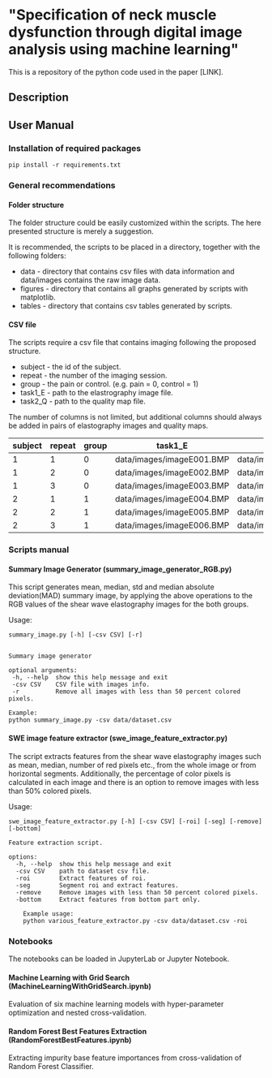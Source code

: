 # "Specification of neck muscle dysfunction through digital image analysis using machine learning"

This is a repository of the python code used in the paper [LINK].

## Description ##

## User Manual ##

### Installation of required packages ###
    pip install -r requirements.txt
    
### General recommendations ###

#### Folder structure ####
The folder structure could be easily customized within the scripts. The here presented structure is merely a suggestion.

It is recommended, the scripts to be placed in a directory, together with the following folders:
* data - directory that contains csv files with data information and data/images contains the raw image data.
* figures - directory that contains all graphs generated by scripts with matplotlib.
* tables - directory that contains csv tables generated by scripts.

#### CSV file ####

The scripts require a csv file that contains imaging following the proposed structure. 

* subject - the id of the subject.
* repeat - the number of the imaging session.
* group - the pain or control. (e.g. pain = 0, control = 1)
* task1_E - path to the elastrography image file.
* task2_Q - path to the quality map file.

The number of columns is not limited, but additional columns should always be added in pairs of elastography images and quality maps.

| subject | repeat | group | task1_E                   | task1_Q                   | task2_E                   | task2_Q                   |
|---------|--------|-------|---------------------------|---------------------------|---------------------------|---------------------------|
| 1       | 1      | 0     | data/images/imageE001.BMP | data/images/imageQ001.BMP | data/images/imageE007.BMP | data/images/imageQ007.BMP | 
| 1       | 2      | 0     | data/images/imageE002.BMP | data/images/imageQ002.BMP | data/images/imageE007.BMP | data/images/imageQ008.BMP | 
| 1       | 3      | 0     | data/images/imageE003.BMP | data/images/imageQ003.BMP | data/images/imageE009.BMP | data/images/imageQ009.BMP | 
| 2       | 1      | 1     | data/images/imageE004.BMP | data/images/imageQ004.BMP | data/images/imageE010.BMP | data/images/imageQ010.BMP | 
| 2       | 2      | 1     | data/images/imageE005.BMP | data/images/imageQ005.BMP | data/images/imageE011.BMP | data/images/imageQ011.BMP | 
| 2       | 3      | 1     | data/images/imageE006.BMP | data/images/imageQ006.BMP | data/images/imageE012.BMP | data/images/imageQ012.BMP | 

### Scripts manual ####

#### Summary Image Generator (summary_image_generator_RGB.py) ####

This script generates mean, median, std and median absolute deviation(MAD) summary image, by applying the above operations to the RGB values of the shear wave elastography images for the both groups. 

Usage:

    summary_image.py [-h] [-csv CSV] [-r]
    

    Summary image generator

    optional arguments:
     -h, --help  show this help message and exit
     -csv CSV    CSV file with images info.
     -r          Remove all images with less than 50 percent colored pixels.

    Example:
    python summary_image.py -csv data/dataset.csv

#### SWE image feature extractor (swe_image_feature_extractor.py) ####
The script extracts features from the shear wave elastography images such as mean, median, number of red pixels etc., from the whole image or from horizontal segments.
Additionally, the percentage of color pixels is calculated in each image and there is an option to remove images with less than 50% colored pixels.

Usage: 

    swe_image_feature_extractor.py [-h] [-csv CSV] [-roi] [-seg] [-remove] [-bottom]

    Feature extraction script.

    options:
      -h, --help  show this help message and exit
      -csv CSV    path to dataset csv file.
      -roi        Extract features of roi.
      -seg        Segment roi and extract features.
      -remove     Remove images with less than 50 percent colored pixels.
      -bottom     Extract features from bottom part only.

        Example usage:
        python various_feature_extractor.py -csv data/dataset.csv -roi


### Notebooks ###
The notebooks can be loaded in JupyterLab or Jupyter Notebook.

#### Machine Learning with Grid Search (MachineLearningWithGridSearch.ipynb) #### 
Evaluation of six machine learning models with hyper-parameter optimization and nested cross-validation.

#### Random Forest Best Features Extraction (RandomForestBestFeatures.ipynb) ####
Extracting impurity base feature importances from cross-validation of Random Forest Classifier. 
